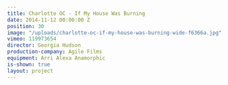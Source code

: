```yaml
---
title: Charlotte OC - If My House Was Burning
date: 2014-11-12 00:00:00 Z
position: 30
image: "/uploads/charlotte-oc-if-my-house-was-burning-wide-f6366a.jpg"
vimeo: 119973654
director: Georgia Hudson
production-company: Agile Films
equipment: Arri Alexa Anamorphic
is-shown: true
layout: project
---
```


